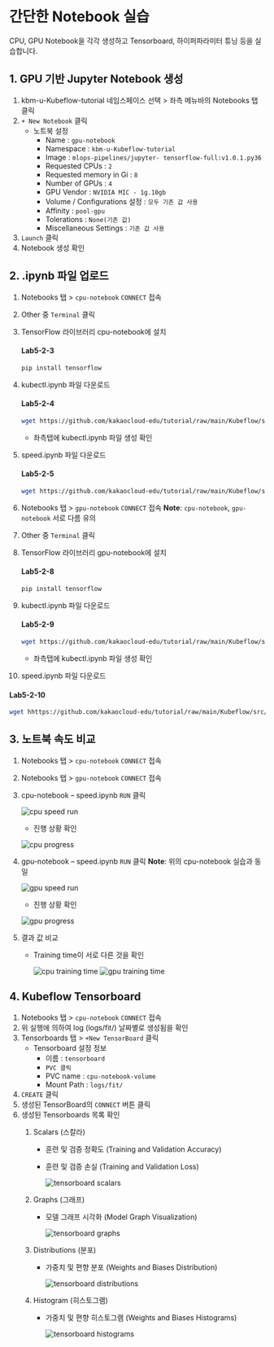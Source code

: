 # 간단한 Notebook 실습
CPU, GPU Notebook을 각각 생성하고 Tensorboard, 하이퍼파라미터 튜닝 등을 실습합니다.

## 1. GPU 기반 Jupyter Notebook 생성
1. kbm-u-Kubeflow-tutorial 네임스페이스 선택 > 좌측 메뉴바의 Notebooks 탭 클릭
2. `+ New Notebook` 클릭
   - 노트북 설정
     - Name : `gpu-notebook`
     - Namespace : `kbm-u-Kubeflow-tutorial`
     - Image : `mlops-pipelines/jupyter- tensorflow-full:v1.0.1.py36`
     - Requested CPUs : `2`
     - Requested memory in Gi : `8`
     - Number of GPUs : `4` 
     - GPU Vendor : `NVIDIA MIC - 1g.10gb`  
     - Volume / Configurations 설정 : `모두 기존 값 사용`
     - Affinity : `pool-gpu`
     - Tolerations : `None(기존 값)`
     - Miscellaneous Settings :  `기존 값 사용`
3. `Launch` 클릭
4. Notebook 생성 확인

## 2. .ipynb 파일 업로드
1. Notebooks 탭 > `cpu-notebook` `CONNECT` 접속
2. Other 중 `Terminal` 클릭
3. TensorFlow 라이브러리 cpu-notebook에 설치
   #### **Lab5-2-3**
   ```bash
   pip install tensorflow
   ```

4. kubectl.ipynb 파일 다운로드
   #### **Lab5-2-4**
   ```bash
   wget https://github.com/kakaocloud-edu/tutorial/raw/main/Kubeflow/src/ipynb/kubectl.ipynb
   ```
   - 좌측탭에 kubectl.ipynb 파일 생성 확인

5. speed.ipynb 파일 다운로드
   #### **Lab5-2-5**
   ```bash
   wget https://github.com/kakaocloud-edu/tutorial/raw/main/Kubeflow/src/ipynb/speed.ipynb
   ```

6. Notebooks 탭 > `gpu-notebook` `CONNECT` 접속
   **Note**: `cpu-notebook`, `gpu-notebook` 서로 다름 유의
7. Other 중 `Terminal` 클릭
8. TensorFlow 라이브러리 gpu-notebook에 설치
   #### **Lab5-2-8**
   ```bash
   pip install tensorflow
   ```

9. kubectl.ipynb 파일 다운로드
   #### **Lab5-2-9**
   ```bash
   wget https://github.com/kakaocloud-edu/tutorial/raw/main/Kubeflow/src/ipynb/kubectl.ipynb
   ```
   - 좌측탭에 kubectl.ipynb 파일 생성 확인

10. speed.ipynb 파일 다운로드
   #### **Lab5-2-10**
   ```bash
   wget hhttps://github.com/kakaocloud-edu/tutorial/raw/main/Kubeflow/src/ipynb/speed.ipynb
   ```

## 3. 노트북 속도 비교
1. Notebooks 탭 > `cpu-notebook` `CONNECT` 접속
2. Notebooks 탭 > `gpu-notebook` `CONNECT` 접속
3. cpu-notebook – speed.ipynb `RUN` 클릭

   ![cpu speed run](https://github.com/KOlizer/tutorial/assets/127844467/f8882625-4f13-42d1-a775-1f10524da24a)
   
   - 진행 상황 확인
   
   ![cpu progress](https://github.com/KOlizer/tutorial/assets/127844467/c8a371d6-9b91-4fcb-a293-ee44682a0968)

4. gpu-notebook – speed.ipynb `RUN` 클릭
   **Note**: 위의 cpu-notebook 실습과 동일

   ![gpu speed run](https://github.com/KOlizer/tutorial/assets/127844467/f8882625-4f13-42d1-a775-1f10524da24a)

   - 진행 상황 확인

   ![gpu progress](https://github.com/KOlizer/tutorial/assets/127844467/c8a371d6-9b91-4fcb-a293-ee44682a0968)

5. 결과 값 비교
   - Training time이 서로 다른 것을 확인

     ![cpu training time](https://github.com/KOlizer/tutorial/assets/127844467/0c66ab5b-5aae-4a70-9cce-357e1965bbb5)
     ![gpu training time](https://github.com/KOlizer/tutorial/assets/127844467/6b47a691-640e-4fd6-b857-7c8f05d92a9a)

## 4. Kubeflow Tensorboard
1. Notebooks 탭 > `cpu-notebook` `CONNECT` 접속
2. 위 실행에 의하여 log (logs/fit/) 날짜별로 생성됨을 확인
3. Tensorboards 탭 > `+New TensorBoard` 클릭
   - Tensorboard 설정 정보
     - 이름 : `tensorboard`
     - `PVC 클릭`
     - PVC name : `cpu-notebook-volume`
     - Mount Path : `logs/fit/`
4. `CREATE` 클릭
5. 생성된 TensorBoard의 `CONNECT` 버튼 클릭
6. 생성된 Tensorboards 목록 확인
   1. Scalars (스칼라)
      - 훈련 및 검증 정확도 (Training and Validation Accuracy)
      - 훈련 및 검증 손실 (Training and Validation Loss)
      
        ![tensorboard scalars](https://github.com/KOlizer/tutorial/assets/127844467/451e818d-8593-4ca5-aaf4-82eb0ba9d0a4)

   2. Graphs (그래프)
      - 모델 그래프 시각화 (Model Graph Visualization)
      
        ![tensorboard graphs](https://github.com/KOlizer/tutorial/assets/127844467/1a6dc343-3067-4f7b-adaf-317fcae81418)

   3. Distributions (분포)
      - 가중치 및 편향 분포 (Weights and Biases Distribution)
      
        ![tensorboard distributions](https://github.com/KOlizer/tutorial/assets/127844467/cf7d6531-5768-4e4b-88b2-e9e366558934)

   4. Histogram (히스토그램)
      - 가중치 및 편향 히스토그램 (Weights and Biases Histograms)
      
        ![tensorboard histograms](https://github.com/KOlizer/tutorial/assets/127844467/fc059c5d-45f4-4c47-89f2-e34fff839acb)
